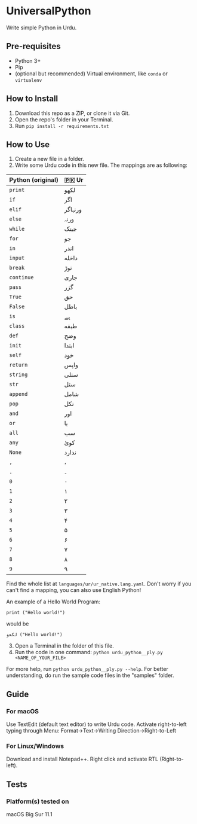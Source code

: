 # UniversalPython
Write simple Python in Urdu.

## Pre-requisites
- Python 3+
- Pip
- (optional but recommended) Virtual environment, like ```conda``` or ```virtualenv```

## How to Install
1. Download this repo as a ZIP, or clone it via Git.
2. Open the repo's folder in your Terminal.
3. Run ```pip install -r requirements.txt```

## How to Use
1. Create a new file in a folder.
2. Write some Urdu code in this new file.
The mappings are as following:

| Python (original)   | 🇵🇰 Ur          |
| -------------       | ------------- |
|    ```print```             |       لکھو|
|    ```if```                |       اگر|
|    ```elif```              |       ورنہاگر|
|    ```else```              |       ورنہ|
|    ```while```             |       جبتک|
|    ```for```               |       جو|
|    ```in```               |       اندر|
|    ```input```             |       داخله|
|    ```break```             |       توڑ|
|    ```continue```          |       جاری|
|    ```pass```              |       گزر|
|    ```True```              |       حق|
|    ```False```             |       باطل|
|    ```is```                |       ہے|
|    ```class```             |       طبقه|
|    ```def```               |       وضح|
|    ```init```              |       ابتدا|
|    ```self```              |       خود|
|    ```return```            |       واپس|
|    ```string```            |       ستلی|
|    ```str```               |   ستل|
|    ```append```                |   شامل|
|    ```pop```               |   نکل|
|    ```and```               |   اور|
|    ```or```                   |   یا|
|    ```all```               |   سب|
|    ```any```               |   کوئ|
|    ```None```              |   ندارد
|    ```,```                |       ،       |
|    ```.```                |       ۔|
|    ```0```                 |       ۰|
|    ```1```                 |       ۱|
|    ```2```                 |       ۲|
|    ```3```                 |       ۳|
|    ```4```                 |       ۴|
|    ```5```                 |       ۵|
|    ```6```                 |       ۶|
|    ```7```                 |       ۷|
|    ```8```                 |       ۸|
|    ```9```                 |       ۹|

Find the whole list at ```languages/ur/ur_native.lang.yaml```. Don't worry if you can't find a mapping, you can also use English Python!

An example of a Hello World Program:
```
print ("Hello world!")
```
would be
```
لکھو ("Hello world!")
```

3. Open a Terminal in the folder of this file.
4. Run the code in one command: ```python urdu_python__ply.py <NAME_OF_YOUR_FILE>```

For more help, run ```python urdu_python__ply.py --help```. For better understanding, do run the sample code files in the "samples" folder.

## Guide
### For macOS
Use TextEdit (default text editor) to write Urdu code. Activate right-to-left typing through Menu: Format->Text->Writing Direction->Right-to-Left

### For Linux/Windows
Download and install Notepad++. Right click and activate RTL (Right-to-left).

## Tests
### Platform(s) tested on
macOS Big Sur 11.1
